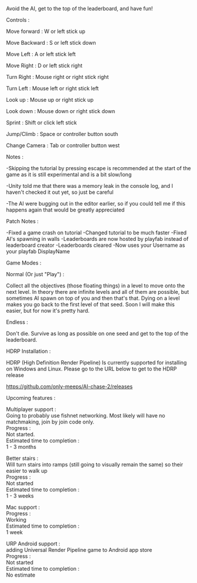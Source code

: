 Avoid the AI, get to the top of the leaderboard, and have fun!

Controls :

Move forward : W or left stick up

Move Backward : S or left stick down

Move Left : A or left stick left

Move Right : D or left stick right

Turn Right : Mouse right or right stick right

Turn Left : Mouse left or right stick left

Look up : Mouse up or right stick up

Look down : Mouse down or right stick down

Sprint : Shift or click left stick

Jump/Climb : Space or controller button south

Change Camera : Tab or controller button west


Notes :

-Skipping the tutorial by pressing escape is recommended at the start of the game as it is still experimental and is a bit slow/long

-Unity told me that there was a memory leak in the console log, and I haven't checked it out yet, so just be careful

-The AI were bugging out in the editor earlier, so if you could tell me if this happens again that would be greatly appreciated


Patch Notes :

-Fixed a game crash on tutorial
-Changed tutorial to be much faster
-Fixed AI's spawning in walls
-Leaderboards are now hosted by playfab instead of leaderboard creator
-Leaderboards cleared
-Now uses your Username as your playfab DisplayName


Game Modes :

Normal (Or just "Play") :

Collect all the objectives (those floating things) in a level to move onto the next level. In theory there are infinite levels and all of them are possible, but sometimes AI spawn on top of you and then that's that. Dying on a level makes you go back to the first level of that seed. Soon I will make this easier, but for now it's pretty hard.

Endless :

Don't die. Survive as long as possible on one seed and get to the top of the leaderboard.

HDRP Installation :    

HDRP (High Definition Render Pipeline) Is currently supported for installing on Windows and Linux. Please go to the URL below to get to the HDRP release    

https://github.com/only-meeps/AI-chase-2/releases                                                                                                                                                                                                                                                                                                                              

Upcoming features :                                                                                                                                                                                                                                                                                                                                                            

Multiplayer support :                                                                                                                                                                                                                                                                                                                                                          
Going to probably use fishnet networking. Most likely will have no matchmaking, join by join code only.                                                                                                                                                                                                                                                                        
Progress :                                                                                                                                                                                                                                                                                                                                                                     
Not started.                                                                                                                                                                                                                                                                                                                                                                   
Estimated time to completion :                                                                                                                                                                                                                                                                                                                                                 
1 - 3 months                                                                                                                                                                                                                                                                                                                                                                   

Better stairs :                                                                                                                                                                                                                                                                                                                                                                
Will turn stairs into ramps (still going to visually remain the same) so their easier to walk up                                                                                                                                                                                                                                                                               
Progress :                                                                                                                                                                                                                                                                                                                                                                     
Not started                                                                                                                                                                                                                                                                                                                                                                    
Estimated time to completion :                                                                                                                                                                                                                                                                                                                                                 
1 - 3 weeks                                                                                                                                                                                                                                                                                                                                                                    

Mac support :                                                                                                                                                                                                                                                                                                                                                                  
Progress :                                                                                                                                                                                                                                                                                                                                                                     
Working                                                                                                                                                                                                                                                                                                                                                                        
Estimated time to completion :                                                                                                                                                                                                                                                                                                                                                 
1 week                                                                                                                                                                                                                                                                                                                                                                         

URP Android support :                                                                                                                                                                                                                                                                                                                                                          
adding Universal Render Pipeline game to Android app store                                                                                                                                                                                                                                                                                                                     
Progress :                                                                                                                                                                                                                                                                                                                                                                     
Not started                                                                                                                                                                                                                                                                                                                                                                    
Estimated time to completion :                                                                                                                                                                                                                                                                                                                                                 
No estimate
